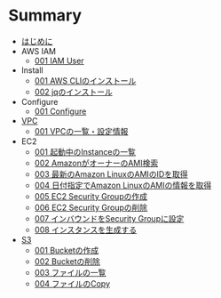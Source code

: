# Summary
* [はじめに](README.md)
* AWS IAM
	* [001 IAM User](iam/001_iamuser.md)
* Install
	* [001 AWS CLIのインストール](install/001_install.md)
	* [002 jqのインストール](install/002_jq.md)
* Configure
	* [001 Configure](configure/001_setting.md)
* [VPC](vpc/README.md)
	* [001 VPCの一覧・設定情報](vpc/001_list.md)
* EC2
	* [001 起動中のInstanceの一覧](ec2/001_describe.md)
	* [002 AmazonがオーナーのAMI検索](ec2/002_search_ami.md)
	* [003 最新のAmazon LinuxのAMIのIDを取得](ec2/003_amazon_ami.md)
	* [004 日付指定でAmazon LinuxのAMIの情報を取得](ec2/004_amazon_date.md)
	* [005 EC2 Security Groupの作成](ec2/005_create_security.md)
	* [006 EC2 Security Groupの削除](ec2/006_delete_security.md)
	* [007 インバウンドをSecurity Groupに設定](ec2/007_inbound_security.md)
	* [008 インスタンスを生成する](ec2/008_create_instance.md)
* [S3](s3/README.md)
	* [001 Bucketの作成](s3/001_make_bucket.md)
	* [002 Bucketの削除](s3/002_remove_bucket.md)
	* [003 ファイルの一覧](s3/003_ls.md)
	* [004 ファイルのCopy](s3/004_copy.md)